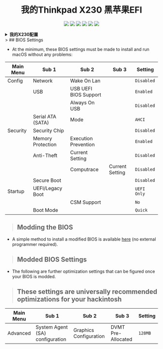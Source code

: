 <h1 align="center">我的Thinkpad X230 黑苹果EFI</h1>

<p align="center">
    <a href="https://www.apple.com/">
        <img src="https://img.shields.io/badge/Catalina-10.15.7-red.svg"/></a>
    <a href="https://www.apple.com/macos/big-sur/">
        <img src="https://img.shields.io/badge/Big_Sur-11.6.5-purple.svg"></a>
    <a href="https://www.apple.com/macos/monterey/">
        <img src="https://img.shields.io/badge/Monterey-12.3.1-brown"></a>
        <a href="https://www.apple.com/macos/ventura/">
        <img src="https://img.shields.io/badge/ventura-13.2-purple.svg"></a>
    <a href="https://psref.lenovo.com/syspool/Sys/PDF/withdrawnbook/ThinkPad_X230.pdf">
        <img src="https://img.shields.io/badge/ThinkPad-X230-blue"/></a>
    <a href="https://github.com/acidanthera/OpenCorePkg">
        <img src="https://img.shields.io/badge/OpenCore-0.8.5-blue"/></a>
</p>


<details>
<summary><strong> 我的X230配置 </strong></summary>
<br>

| Category  | THINKPAD X230            |
| --------- | ------------------------ |
| CPU       | Intel Core i5-3320M      |
| SSD       | Samsung 870 Evo 250GB    |
| Display   | 12.5' IPS HD (1366x1768) |
| WiFi & BT | BCM94360HMB              |

- 这个 [X230所有官方配置表](https://psref.lenovo.com/syspool/Sys/PDF/withdrawnbook/ThinkPad_X230.pdf) 可能对你有一点帮助.

</details>
> ## BIOS Settings

- At the minimum, these BIOS settings must be made to install and run macOS without any problems:

| Main Menu | Sub 1         | Sub 2         | Sub 3        | Setting       |
| --------- | ------------- | ------------- |------------- | ------------- |
| Config    | Network       | Wake On Lan   |              | `Disabled`    |
|           | USB           | USB UEFI BIOS Support |      | `Enabled`     |
|           |               | Always On USB |              | `Disabled`    |
|           | Serial ATA (SATA) | Mode      |              | `AHCI`        |
| Security  | Security Chip |               |              | `Disabled`    |
|           | Memory Protection | Execution Prevention |   | `Enabled`     |
|           | Anti-Theft    | Current Setting |            | `Disabled`    |
|           |               | Computrace    | Current Setting | `Disabled` |
|           | Secure Boot   |               |              | `Disabled`    |
| Startup   | UEFI/Legacy Boot |            |              | `UEFI Only`   |
|           |               | CSM Support   |              | `No`          |
|           | Boot Mode     |               |              | `Quick`       |

> ## Modding the BIOS

- A simple method to install a modified BIOS is available [here](https://github.com/n4ru/1vyrain/) (no external programmer required).

> ## Modded BIOS Settings

- The following are further optimization settings that can be figured once your BIOS is modded.

> ## These settings are universally recommended optimizations for your hackintosh

| Main Menu | Sub 1 | Sub 2 | Sub 3 | Setting |
|-----------|-------|------ |------ |-------- |
| Advanced  | System Agent (SA) configuration | Graphics Configuration | DVMT Pre-Allocated | `128MB` |
